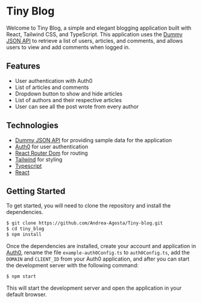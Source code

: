 # Tiny Blog

Welcome to Tiny Blog, a simple and elegant blogging application built with React, Tailwind CSS, and TypeScript. This application uses the [Dummy JSON API](https://dummyjson.com/) to retrieve a list of users, articles, and comments, and allows users to view and add comments when logged in.

## Features
- User authentication with Auth0
- List of articles and comments
- Dropdown button to show and hide articles
- List of authors and their respective articles
- User can see all the post wrote from every author

## Technologies
- [Dummy JSON API](https://dummyjson.com/) for providing sample data for the application
- [Auth0](https://auth0.com/) for user authentication
- [React Router Dom](https://reactrouter.com/en/main) for routing
- [Tailwind](https://tailwindui.com/) for styling
- [Typescript](https://www.typescriptlang.org/)
- [React](https://reactjs.org/)

## Getting Started

To get started, you will need to clone the repository and install the dependencies.

```bash
$ git clone https://github.com/Andrea-Agosta/Tiny-blog.git
$ cd tiny_blog
$ npm install
```

Once the dependencies are installed, create your account and application in [Auth0](https://auth0.com/), rename the file `example-auth0Config.ts` to `auth0Config.ts`, add the `DOMAIN` and `CLIENT_ID` from your Auth0 application, and after you can start the development server with the following command:

```bash
$ npm start
```

This will start the development server and open the application in your default browser.
